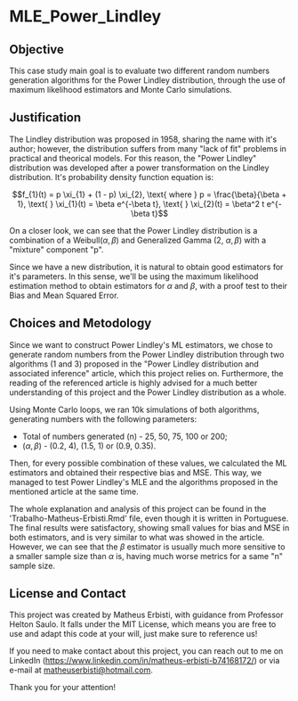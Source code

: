 # MLE\_Power\_Lindley

## Objective
This case study main goal is to evaluate two different random numbers generation algorithms for the Power Lindley distribution, through the use of maximum likelihood estimators and Monte Carlo simulations.


## Justification

The Lindley distribution was proposed in 1958, sharing the name with it's author; however, the distribution suffers from many "lack of fit" problems in practical and theorical models. For this reason, the "Power Lindley" distribution was developed after a power transformation on the Lindley distribution. It's probability density function equation is:

$$f_{1}(t) = p \xi_{1} + (1 - p) \xi_{2}, \text{ where } p = \frac{\beta}{\beta + 1}, \text{ } \xi_{1}(t) = \beta e^{-\beta t}, \text{ } \xi_{2}(t) = \beta^2 t e^{-\beta t}$$

On a closer look, we can see that the Power Lindley distribution is a combination of a Weibull($\alpha,\beta$) and Generalized Gamma (2, $\alpha, \beta$) with a "mixture" component "p". 

Since we have a new distribution, it is natural to obtain good estimators for it's parameters. In this sense, we'll be using the maximum likelihood estimation method to obtain estimators for $\alpha$ and $\beta$, with a proof test to their Bias and Mean Squared Error.


## Choices and Metodology

Since we want to construct Power Lindley's ML estimators, we chose to generate random numbers from the Power Lindley distribution through two algorithms (1 and 3) proposed in the "Power Lindley distribution and associated inference" article, which this project relies on. Furthermore, the reading of the referenced article is highly advised for a much better understanding of this project and the Power Lindley distribution as a whole.


Using Monte Carlo loops, we ran 10k simulations of both algorithms, generating numbers with the following parameters:

* Total of numbers generated (n) - 25, 50, 75, 100 or 200;
* ($\alpha, \beta$) - (0.2, 4), (1.5, 1) or (0.9, 0.35).

Then, for every possible combination of these values, we calculated the ML estimators and obtained their respective bias and MSE. This way, we managed to test Power Lindley's MLE and the algorithms proposed in the mentioned article at the same time.

The whole explanation and analysis of this project can be found in the 'Trabalho-Matheus-Erbisti.Rmd' file, even though it is written in Portuguese. The final results were satisfactory, showing small values for bias and MSE in both estimators, and is very similar to what was showed in the article. However, we can see that the $\beta$ estimator is usually much more sensitive to a smaller sample size than $\alpha$ is, having much worse metrics for a same "n" sample size.

## License and Contact

This project was created by Matheus Erbisti, with guidance from Professor Helton Saulo. It falls under the MIT License, which means you are free to use and adapt this code at your will, just make sure to reference us!

If you need to make contact about this project, you can reach out to me on LinkedIn (https://www.linkedin.com/in/matheus-erbisti-b74168172/) or via e-mail at matheuserbisti@hotmail.com.


Thank you for your attention!
